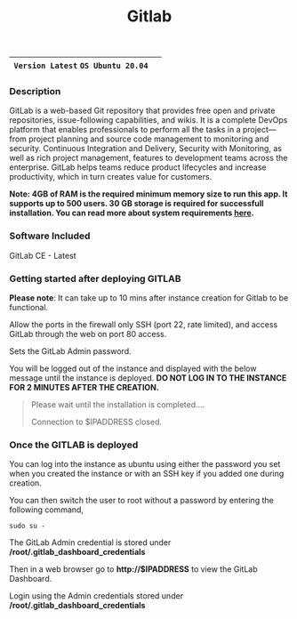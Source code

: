 ﻿---
title: Gitlab
sidebar_label: Gitlab
---

|**`Version Latest` `OS Ubuntu 20.04`**|  |
|--------------------------------------|--|


### Description

GitLab is a web-based Git repository that provides free open and private repositories, issue-following capabilities, and wikis. It is a complete DevOps platform that enables professionals to perform all the tasks in a project—from project planning and source code management to monitoring and security.
Continuous Integration and Delivery, Security with Monitoring, as well as rich project management, features to development teams across the enterprise. 
GitLab helps teams reduce product lifecycles and increase productivity, 
which in turn creates value for customers. 

**Note: 4GB of RAM is the required minimum memory size to run this app. It supports up to 500 users. 30 GB storage is required for successfull installation. You can read more about system requirements  [here](https://docs.gitlab.com/ee/install/requirements.html#hardware-requirements).**

### Software Included

GitLab CE - Latest

### Getting started after deploying GITLAB

**Please note**: It can take up to 10 mins after instance creation for Gitlab to be functional.

Allow the ports in the firewall only SSH (port 22, rate limited), and access GitLab through the web on port 80 access.

Sets the GitLab Admin password.

You will be logged out of the instance and displayed with the below message until the instance is deployed.  **DO NOT LOG IN TO THE INSTANCE FOR 2 MINUTES AFTER THE CREATION.**

> Please wait until the installation is completed.... 
>
> Connection to $IPADDRESS closed.

### Once the GITLAB is deployed

You can log into the instance as ubuntu using either the password you set when you created the instance or with an SSH key if you added one during creation.

You can then switch the user to root without a password by entering the following command,
~~~
sudo su -
~~~

The GitLab Admin credential is stored under **/root/.gitlab_dashboard_credentials**

Then in a web browser go to **http://$IPADDRESS** to view the GitLab Dashboard.

Login using the Admin credentials stored under **/root/.gitlab_dashboard_credentials**
